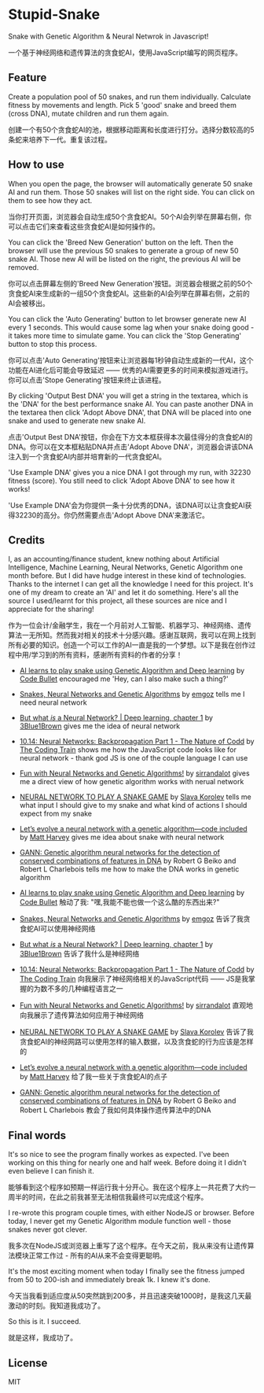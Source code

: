 # Stupid-Snake
Snake with Genetic Algorithm &amp; Neural Netwrok in Javascript!

一个基于神经网络和遗传算法的贪食蛇AI，使用JavaScript编写的网页程序。

## Feature
Create a population pool of 50 snakes, and run them individually. Calculate fitness by movements and length. Pick 5 'good' snake and breed them (cross DNA), mutate children and run them again.

创建一个有50个贪食蛇AI的池，根据移动距离和长度进行打分。选择分数较高的5条蛇来培养下一代。重复该过程。

## How to use
When you open the page, the browser will automatically generate 50 snake AI and run them. Those 50 snakes will list on the right side. You can click on them to see how they act.

当你打开页面，浏览器会自动生成50个贪食蛇AI。50个AI会列举在屏幕右侧，你可以点击它们来查看这些贪食蛇AI是如何操作的。

You can click the 'Breed New Generation' button on the left. Then the browser will use the previous 50 snakes to generate a group of new 50 snake AI. Those new AI will be listed on the right, the previous AI will be removed.

你可以点击屏幕左侧的'Breed New Generation'按钮。浏览器会根据之前的50个贪食蛇AI来生成新的一组50个贪食蛇AI。这些新的AI会列举在屏幕右侧，之前的AI会被移出。

You can click the 'Auto Generating' button to let browser generate new AI every 1 seconds. This would cause some lag when your snake doing good - it takes more time to simulate game. You can click the 'Stop Generating' button to stop this process.

你可以点击'Auto Generating'按钮来让浏览器每1秒钟自动生成新的一代AI，这个功能在AI进化后可能会导致延迟 —— 优秀的AI需要更多的时间来模拟游戏进行。你可以点击'Stope Generating'按钮来终止该进程。

By clicking 'Output Best DNA' you will get a string in the textarea, which is the 'DNA' for the best performance snake AI. You can paste another DNA in the textarea then click 'Adopt Above DNA', that DNA will be placed into one snake and used to generate new snake AI.

点击'Output Best DNA'按钮，你会在下方文本框获得本次最佳得分的贪食蛇AI的DNA。你可以在文本框粘贴DNA并点击'Adopt Above DNA'，浏览器会讲该DNA注入到一个贪食蛇AI内部并培育新的一代贪食蛇AI。

'Use Example DNA' gives you a nice DNA I got through my run, with 32230 fitness (score). You still need to click 'Adopt Above DNA' to see how it works!

'Use Example DNA'会为你提供一条十分优秀的DNA，该DNA可以让贪食蛇AI获得32230的高分。你仍然需要点击'Adopt Above DNA'来激活它。

## Credits
I, as an accounting/finance student, knew nothing about Artificial Intelligence, Machine Learning, Neural Networks, Genetic Algorithm one month before. But I did have hudge interest in these kind of technologies. Thanks to the internet I can get all the knowledge I need for this project. It's one of my dream to create an 'AI' and let it do something. Here's all the source I used/learnt for this project, all these sources are nice and I appreciate for the sharing!

作为一位会计/金融学生，我在一个月前对人工智能、机器学习、神经网络、遗传算法一无所知。然而我对相关的技术十分感兴趣。感谢互联网，我可以在网上找到所有必要的知识。创造一个可以工作的AI一直是我的一个梦想。以下是我在创作过程中用/学习到的所有资料，感谢所有资料的作者的分享！

* [AI learns to play snake using Genetic Algorithm and Deep learning](https://www.youtube.com/watch?v=3bhP7zulFfY) by [Code Bullet](https://www.youtube.com/channel/UC0e3QhIYukixgh5VVpKHH9Q) encouraged me 'Hey, can I also make such a thing?'
* [Snakes, Neural Networks and Genetic Algorithms](https://www.youtube.com/watch?v=BBLJFYr7zB8) by [emgoz](https://www.youtube.com/user/OfficialMGMusic) tells me I need neural network
* [But what *is* a Neural Network? | Deep learning, chapter 1](https://www.youtube.com/watch?v=aircAruvnKk) by [3Blue1Brown](https://www.youtube.com/channel/UCYO_jab_esuFRV4b17AJtAw) gives me the idea of neural network
* [10.14: Neural Networks: Backpropagation Part 1 - The Nature of Codd](https://www.youtube.com/watch?v=QJoa0JYaX1I) by [The Coding Train](https://www.youtube.com/watch?v=QJoa0JYaX1I&t=47s) shows me how the JavaScript code looks like for neural network - thank god JS is one of the couple language I can use
* [Fun with Neural Networks and Genetic Algorithms!](https://www.youtube.com/watch?v=7mNSY86tEFw) by [sirrandalot](https://www.youtube.com/user/sirrandalot) gives me a direct view of how genetic algorithm works with nerual network
* [NEURAL NETWORK TO PLAY A SNAKE GAME](https://towardsdatascience.com/today-im-going-to-talk-about-a-small-practical-example-of-using-neural-networks-training-one-to-6b2cbd6efdb3) by [Slava Korolev](https://towardsdatascience.com/@korolvs?source=post_header_lockup) tells me what input I should give to my snake and what kind of actions I should expect from my snake
* [Let’s evolve a neural network with a genetic algorithm—code included](https://blog.coast.ai/lets-evolve-a-neural-network-with-a-genetic-algorithm-code-included-8809bece164) by [Matt Harvey](https://blog.coast.ai/@harvitronix?source=post_header_lockup) gives me idea about snake with neural network
* [GANN: Genetic algorithm neural networks for the detection of conserved combinations of features in DNA](https://bmcbioinformatics.biomedcentral.com/articles/10.1186/1471-2105-6-36) by Robert G Beiko and Robert L Charlebois tells me how to make the DNA works in genetic algorithm

* [AI learns to play snake using Genetic Algorithm and Deep learning](https://www.youtube.com/watch?v=3bhP7zulFfY) by [Code Bullet](https://www.youtube.com/channel/UC0e3QhIYukixgh5VVpKHH9Q) 触动了我: "嘿,我能不能也做一个这么酷的东西出来?"
* [Snakes, Neural Networks and Genetic Algorithms](https://www.youtube.com/watch?v=BBLJFYr7zB8) by [emgoz](https://www.youtube.com/user/OfficialMGMusic) 告诉了我贪食蛇AI可以使用神经网络
* [But what *is* a Neural Network? | Deep learning, chapter 1](https://www.youtube.com/watch?v=aircAruvnKk) by [3Blue1Brown](https://www.youtube.com/channel/UCYO_jab_esuFRV4b17AJtAw) 告诉了我什么是神经网络
* [10.14: Neural Networks: Backpropagation Part 1 - The Nature of Codd](https://www.youtube.com/watch?v=QJoa0JYaX1I) by [The Coding Train](https://www.youtube.com/watch?v=QJoa0JYaX1I&t=47s) 向我展示了神经网络相关的JavaScript代码 —— JS是我掌握的为数不多的几种编程语言之一
* [Fun with Neural Networks and Genetic Algorithms!](https://www.youtube.com/watch?v=7mNSY86tEFw) by [sirrandalot](https://www.youtube.com/user/sirrandalot) 直观地向我展示了遗传算法如何应用于神经网络
* [NEURAL NETWORK TO PLAY A SNAKE GAME](https://towardsdatascience.com/today-im-going-to-talk-about-a-small-practical-example-of-using-neural-networks-training-one-to-6b2cbd6efdb3) by [Slava Korolev](https://towardsdatascience.com/@korolvs?source=post_header_lockup) 告诉了我贪食蛇AI的神经网路可以使用怎样的输入数据，以及贪食蛇的行为应该是怎样的
* [Let’s evolve a neural network with a genetic algorithm—code included](https://blog.coast.ai/lets-evolve-a-neural-network-with-a-genetic-algorithm-code-included-8809bece164) by [Matt Harvey](https://blog.coast.ai/@harvitronix?source=post_header_lockup) 给了我一些关于贪食蛇AI的点子
* [GANN: Genetic algorithm neural networks for the detection of conserved combinations of features in DNA](https://bmcbioinformatics.biomedcentral.com/articles/10.1186/1471-2105-6-36) by Robert G Beiko and Robert L Charlebois 教会了我如何具体操作遗传算法中的DNA

## Final words
It's so nice to see the program finally workes as expected. I've been working on this thing for nearly one and half week. Before doing it I didn't even believe I can finish it.

能够看到这个程序如预期一样运行我十分开心。我在这个程序上一共花费了大约一周半的时间，在此之前我甚至无法相信我最终可以完成这个程序。

I re-wrote this program couple times, with either NodeJS or browser. Before today, I never get my Genetic Algorithm module function well - those snakes never got clever.

我多次在NodeJS或浏览器上重写了这个程序。在今天之前，我从来没有让遗传算法模块正常工作过 - 所有的AI从来不会变得更聪明。

It's the most exciting moment when today I finally see the fitness jumped from 50 to 200-ish and immediately break 1k. I knew it's done.

今天当我看到适应度从50突然跳到200多，并且迅速突破1000时，是我这几天最激动的时刻。我知道我成功了。

So this is it. I succeed.

就是这样，我成功了。

## License
MIT
